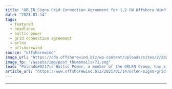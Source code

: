 ```yaml
---
title: "ORLEN Signs Grid Connection Agreement for 1.2 GW Offshore Wind Farm"
date: "2021-01-14"
tags: 
  - featured
  - headlines
  - baltic power
  - grid connection agreement
  - orlen
  - offshorewind
source: "offshorewind"
image_url: "https://cdn.offshorewind.biz/wp-content/uploads/sites/2/2021/01/14155005/ORLEN-Signs-Grid-Connection-Agreement-for-1.2-GW-Offshore-Wind-Farm.png"
image_fp: "/assets/img/post_thumbnails/71.png"
lead: "Poland&#8217;s Baltic Power, a member of the ORLEN Group, has signed a grid connection"
article_url: "https://www.offshorewind.biz/2021/01/14/orlen-signs-grid-connection-agreement-for-1-2-gw-offshore-wind-farm/"
---
```


---
